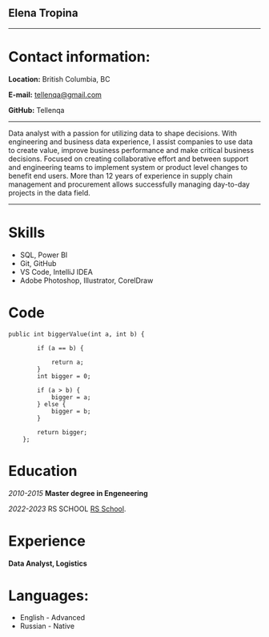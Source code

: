 ## Elena Tropina 
****

# Contact information:

**Location:**  British Columbia, BC

**E-mail:**    tellenqa@gmail.com

**GitHub:**    Tellenqa

---------------------     ----------------------
Data analyst with a passion for utilizing data to shape decisions. With engineering and business data experience, I assist companies to use data to create value, improve business performance and make critical business decisions. Focused on creating collaborative effort and between support and engineering teams to implement system or product level changes to benefit end users. More than 12 years of experience in supply chain management and procurement allows successfully managing day-to-day projects in the data field.

---------------------------------------------------
# Skills

* SQL, Power BI
* Git, GitHub
* VS Code, IntelliJ IDEA
* Adobe Photoshop, Illustrator, CorelDraw

# Code 

```
public int biggerValue(int a, int b) {

        if (a == b) {

            return a;
        }
        int bigger = 0;

        if (a > b) {
            bigger = a;
        } else {
            bigger = b;
        }

        return bigger;
    };
```
# Education

_2010-2015_
**Master degree in Engeneering**

_2022-2023_
RS SCHOOL [RS School](https://rs.school/).

# Experience

**Data Analyst, Logistics**

# Languages:

* English   - Advanced 
* Russian   - Native